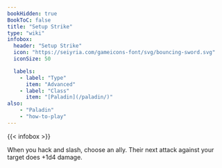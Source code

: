 ```yaml
---
bookHidden: true
BookToC: false
title: "Setup Strike"
type: "wiki"
infobox:
  header: "Setup Strike"
  icon: "https://seiyria.com/gameicons-font/svg/bouncing-sword.svg"
  iconSize: 50

  labels:
    - label: "Type"
      item: "Advanced"
    - label: "Class"
      item: "[Paladin](/paladin/)"
also:
    - "Paladin"
    - "how-to-play"
---
```


{{< infobox >}}

When you hack and slash, choose an ally. Their next attack against your target does +1d4 damage.